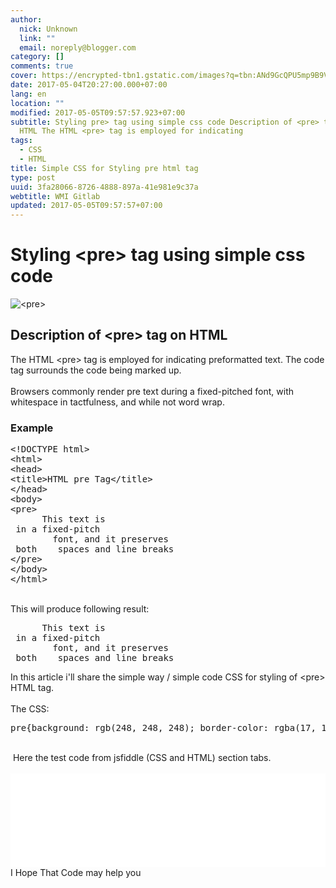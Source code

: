 ```yaml
---
author:
  nick: Unknown
  link: ""
  email: noreply@blogger.com
category: []
comments: true
cover: https://encrypted-tbn1.gstatic.com/images?q=tbn:ANd9GcQPU5mp9B9Vq99lF8d8-apVN1I1DoiA9DcmpTwYsP1MY5hRB8oY
date: 2017-05-04T20:27:00.000+07:00
lang: en
location: ""
modified: 2017-05-05T09:57:57.923+07:00
subtitle: Styling pre> tag using simple css code Description of <pre> tag on
  HTML The HTML <pre> tag is employed for indicating
tags:
  - CSS
  - HTML
title: Simple CSS for Styling pre html tag
type: post
uuid: 3fa28066-8726-4888-897a-41e981e9c37a
webtitle: WMI Gitlab
updated: 2017-05-05T09:57:57+07:00
---
```


<div dir="ltr" style="text-align: left;" trbidi="on"><h1>    Styling &lt;pre&gt; tag using simple css code </h1><div><img alt="<pre>" src="https://encrypted-tbn1.gstatic.com/images?q=tbn:ANd9GcQPU5mp9B9Vq99lF8d8-apVN1I1DoiA9DcmpTwYsP1MY5hRB8oY" title="<pre>"></div><div><h2>        Description of &lt;pre&gt; tag on HTML     </h2><div><div>The HTML &lt;pre&gt; tag is employed for indicating preformatted             text. The code tag surrounds the code being marked up.         </div><div><br></div><div>Browsers commonly render pre text during a fixed-pitched font, with             whitespace in tactfulness, and while not word wrap.</div></div><h3>        Example     </h3><pre>&lt;!DOCTYPE html&gt;<br>&lt;html&gt;<br>&lt;head&gt;<br>&lt;title&gt;HTML pre Tag&lt;/title&gt;<br>&lt;/head&gt;<br>&lt;body&gt;<br>&lt;pre&gt;<br>      This text is<br> in a fixed-pitch<br>        font, and it preserves<br> both    spaces and line breaks<br>&lt;/pre&gt;<br>&lt;/body&gt;<br>&lt;/html&gt;</pre><div><br>This will produce following result:         </div><div><pre>      This text is<br> in a fixed-pitch<br>        font, and it preserves<br> both    spaces and line breaks<br></pre></div></div><div>In this article i'll share the simple way / simple code CSS for styling of &lt;pre&gt; HTML tag.<br><br>The CSS:<br><pre>pre{background: rgb(248, 248, 248); border-color: rgba(17, 17, 17, 0.0392157) rgba(17, 17, 17, 0.0392157) rgba(17, 17, 17, 0.0392157) rgb(32, 142, 214); border-radius: 4px; border-style: solid; border-width: 1px 1px 1px 5px; box-sizing: border-box; clear: both; color: #4d4e53; font-family: Menlo, Monaco, Consolas, 'Courier New', monospace; font-size: 13px; line-height: 28px; margin-bottom: 30px; overflow: auto; padding: 15px; tab-size: 4; word-break: break-all; word-wrap: normal;}</pre><br>&nbsp;Here the test code from jsfiddle (CSS and HTML) section tabs.     </div><br><iframe allowfullscreen="allowfullscreen" frameborder="0" height="auto" src="//jsfiddle.net/dimaslanjaka/p9uw69bb/embedded/" width="100%"></iframe><br>I Hope That Code may help you </div>